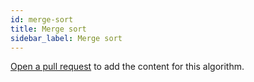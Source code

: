```yaml
---
id: merge-sort
title: Merge sort
sidebar_label: Merge sort
---
```


[Open a pull request](https://github.com/AllAlgorithms/algorithms/tree/master/docs/merge-sort.md) to add the content for this algorithm.